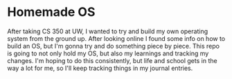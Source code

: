 # Homemade OS

After taking CS 350 at UW, I wanted to try and build my own operating system from the ground up. After looking online I found some info on how to build an OS, but I'm gonna try and do something piece by piece. This repo is going to not only hold my OS, but also my learnings and tracking my changes. I'm hoping to do this consistently, but life and school gets in the way a lot for me, so I'll keep tracking things in my journal entries. 
